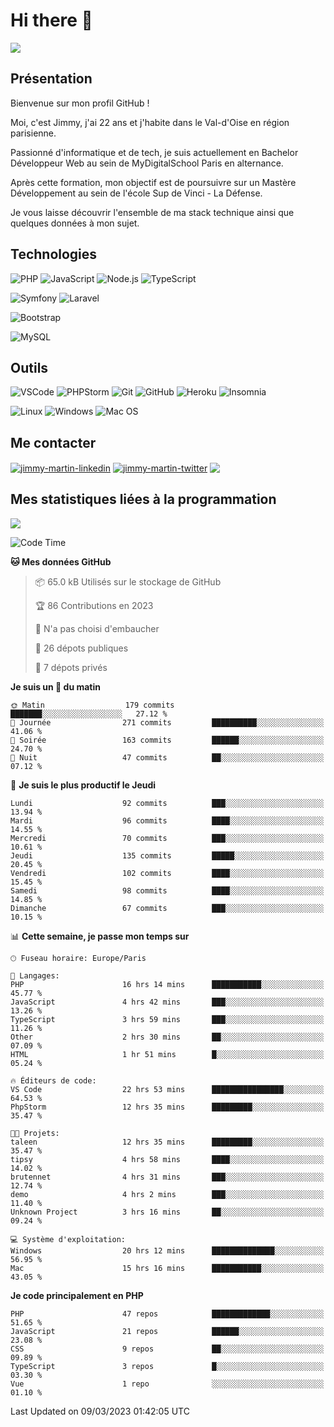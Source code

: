 # Hi there 👋

![](https://komarev.com/ghpvc/?username=jimmy-martin&color=1a1b27)

<!--
**jimmy-martin/jimmy-martin** is a ✨ _special_ ✨ repository because its `README.md` (this file) appears on your GitHub profile.

Here are some ideas to get you started:

- 🔭 I’m currently working on ...
- 🌱 I’m currently learning ...
- 👯 I’m looking to collaborate on ...
- 🤔 I’m looking for help with ...
- 💬 Ask me about ...
- 📫 How to reach me: ...
- 😄 Pronouns: ...
- ⚡ Fun fact: ...
-->

## Présentation

Bienvenue sur mon profil GitHub !

Moi, c'est Jimmy, j'ai 22 ans et j'habite dans le Val-d'Oise en région parisienne.

Passionné d'informatique et de tech, je suis actuellement en Bachelor Développeur Web au sein de MyDigitalSchool Paris en alternance.

Après cette formation, mon objectif est de poursuivre sur un Mastère Développement au sein de l'école Sup de Vinci - La Défense.

Je vous laisse découvrir l'ensemble de ma stack technique ainsi que quelques données à mon sujet.

## Technologies

<div>

![PHP](https://img.shields.io/badge/PHP-777BB4?style=for-the-badge&logo=php&logoColor=white) ![JavaScript](https://img.shields.io/badge/JavaScript-F7DF1E?style=for-the-badge&logo=javascript&logoColor=black) ![Node.js](https://img.shields.io/badge/Node.js-43853D?style=for-the-badge&logo=node.js&logoColor=white) ![TypeScript](https://img.shields.io/badge/TypeScript-007ACC?style=for-the-badge&logo=typescript&logoColor=white)

</div>
<div>

![Symfony](https://img.shields.io/badge/Symfony-092E20?style=for-the-badge&logo=symfony&logoColor=white) ![Laravel](https://img.shields.io/badge/Laravel-FF2D20?style=for-the-badge&logo=laravel&logoColor=white)

</div>
<div>

![Bootstrap](https://img.shields.io/badge/Bootstrap-563D7C?style=for-the-badge&logo=bootstrap&logoColor=white)

</div>
<div>

![MySQL](https://img.shields.io/badge/MySQL-4479A1?style=for-the-badge&logo=mysql&logoColor=white)

</div>

## Outils

![VSCode](https://img.shields.io/badge/VSCode-007ACC?style=for-the-badge&logo=visual-studio-code&logoColor=white)
![PHPStorm](http://img.shields.io/badge/-PHPStorm-181717?style=for-the-badge&logo=phpstorm&logoColor=white)
![Git](https://img.shields.io/badge/Git-E44C30?style=for-the-badge&logo=git&logoColor=white)
![GitHub](https://img.shields.io/badge/GitHub-100000?style=for-the-badge&logo=github&logoColor=white)
![Heroku](https://img.shields.io/badge/Heroku-6762a6?style=for-the-badge&logo=heroku&logoColor=white)
![Insomnia](https://img.shields.io/badge/Insomnia-5600cd?style=for-the-badge&logo=insomnia&logoColor=white)

![Linux](https://img.shields.io/badge/Linux-FCC624?style=for-the-badge&logo=linux&logoColor=white)
![Windows](https://img.shields.io/badge/Windows-0078D6?style=for-the-badge&logo=windows&logoColor=white)
![Mac OS](https://img.shields.io/badge/mac%20os-000000?style=for-the-badge&logo=apple&logoColor=white)

## Me contacter

<p>
<a href="https://www.linkedin.com/in/jimmy-martin-dev/" target="blank"><img align="center" src="https://img.shields.io/badge/-LinkedIn-0077B5?style=for-the-badge&logo=Linkedin&logoColor=white&link=https://www.linkedin.com/in/jimmy-martin-dev/" alt="jimmy-martin-linkedin"/></a>
<a href="https://twitter.com/jimmydev_" target="blank"><img align="center" src="https://img.shields.io/badge/-Twitter-1DA1F2?style=for-the-badge&logo=Twitter&logoColor=white&link=https://twitter.com/jimmydev_" alt="jimmy-martin-twitter"/></a>
 <a href="mailto:jimmy.martin952@gmail.com" target="blank"><img align="center" src="https://img.shields.io/badge/gmail-D14836?style=for-the-badge&logo=gmail&logoColor=white" /></a>
</p>

## Mes statistiques liées à la programmation

<a href="https://github-readme-stats.vercel.app/api/top-langs/?username=jimmy-martin&layout=compact">
  <img align="center" src="https://github-readme-stats.vercel.app/api/top-langs/?username=jimmy-martin&layout=compact"/>
</a>



<!--START_SECTION:waka-->
![Code Time](http://img.shields.io/badge/Code%20Time-1%2C595%20hrs%2027%20mins-blue)

**🐱 Mes données GitHub** 

> 📦 65.0 kB Utilisés sur le stockage de GitHub 
 > 
> 🏆 86 Contributions en 2023
 > 
> 🚫 N'a pas choisi d'embaucher
 > 
> 📜 26 dépots publiques 
 > 
> 🔑 7 dépots privés 
 > 
**Je suis un 🐤 du matin** 

```text
🌞 Matin                  179 commits         ███████░░░░░░░░░░░░░░░░░░   27.12 % 
🌆 Journée                271 commits         ██████████░░░░░░░░░░░░░░░   41.06 % 
🌃 Soirée                 163 commits         ██████░░░░░░░░░░░░░░░░░░░   24.70 % 
🌙 Nuit                   47 commits          ██░░░░░░░░░░░░░░░░░░░░░░░   07.12 % 
```
📅 **Je suis le plus productif le Jeudi** 

```text
Lundi                    92 commits          ███░░░░░░░░░░░░░░░░░░░░░░   13.94 % 
Mardi                    96 commits          ████░░░░░░░░░░░░░░░░░░░░░   14.55 % 
Mercredi                 70 commits          ███░░░░░░░░░░░░░░░░░░░░░░   10.61 % 
Jeudi                    135 commits         █████░░░░░░░░░░░░░░░░░░░░   20.45 % 
Vendredi                 102 commits         ████░░░░░░░░░░░░░░░░░░░░░   15.45 % 
Samedi                   98 commits          ████░░░░░░░░░░░░░░░░░░░░░   14.85 % 
Dimanche                 67 commits          ███░░░░░░░░░░░░░░░░░░░░░░   10.15 % 
```


📊 **Cette semaine, je passe mon temps sur** 

```text
🕑︎ Fuseau horaire: Europe/Paris

💬 Langages: 
PHP                      16 hrs 14 mins      ███████████░░░░░░░░░░░░░░   45.77 % 
JavaScript               4 hrs 42 mins       ███░░░░░░░░░░░░░░░░░░░░░░   13.26 % 
TypeScript               3 hrs 59 mins       ███░░░░░░░░░░░░░░░░░░░░░░   11.26 % 
Other                    2 hrs 30 mins       ██░░░░░░░░░░░░░░░░░░░░░░░   07.09 % 
HTML                     1 hr 51 mins        █░░░░░░░░░░░░░░░░░░░░░░░░   05.24 % 

🔥 Éditeurs de code: 
VS Code                  22 hrs 53 mins      ████████████████░░░░░░░░░   64.53 % 
PhpStorm                 12 hrs 35 mins      █████████░░░░░░░░░░░░░░░░   35.47 % 

🐱‍💻 Projets: 
taleen                   12 hrs 35 mins      █████████░░░░░░░░░░░░░░░░   35.47 % 
tipsy                    4 hrs 58 mins       ████░░░░░░░░░░░░░░░░░░░░░   14.02 % 
brutennet                4 hrs 31 mins       ███░░░░░░░░░░░░░░░░░░░░░░   12.74 % 
demo                     4 hrs 2 mins        ███░░░░░░░░░░░░░░░░░░░░░░   11.40 % 
Unknown Project          3 hrs 16 mins       ██░░░░░░░░░░░░░░░░░░░░░░░   09.24 % 

💻 Système d'exploitation: 
Windows                  20 hrs 12 mins      ██████████████░░░░░░░░░░░   56.95 % 
Mac                      15 hrs 16 mins      ███████████░░░░░░░░░░░░░░   43.05 % 
```

**Je code principalement en PHP** 

```text
PHP                      47 repos            █████████████░░░░░░░░░░░░   51.65 % 
JavaScript               21 repos            ██████░░░░░░░░░░░░░░░░░░░   23.08 % 
CSS                      9 repos             ██░░░░░░░░░░░░░░░░░░░░░░░   09.89 % 
TypeScript               3 repos             █░░░░░░░░░░░░░░░░░░░░░░░░   03.30 % 
Vue                      1 repo              ░░░░░░░░░░░░░░░░░░░░░░░░░   01.10 % 
```




 Last Updated on 09/03/2023 01:42:05 UTC
<!--END_SECTION:waka-->


